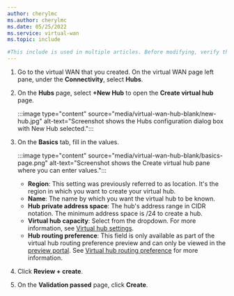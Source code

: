 ```yaml
---
author: cherylmc
ms.author: cherylmc
ms.date: 05/25/2022
ms.service: virtual-wan
ms.topic: include

#This include is used in multiple articles. Before modifying, verify that any changes apply to all articles that use this include.
---
```


1. Go to the virtual WAN that you created. On the virtual WAN page left pane, under the **Connectivity**, select **Hubs**.

1. On the **Hubs** page, select **+New Hub** to open the **Create virtual hub** page.

   :::image type="content" source="media/virtual-wan-hub-blank/new-hub.jpg" alt-text="Screenshot shows the Hubs configuration dialog box with New Hub selected.":::

1. On the **Basics** tab, fill in the values.

   :::image type="content" source="media/virtual-wan-hub-blank/basics-page.png" alt-text="Screenshot shows the Create virtual hub pane where you can enter values.":::

   * **Region**: This setting was previously referred to as location. It's the region in which you want to create your virtual hub.
   * **Name**: The name by which you want the virtual hub to be known.
   * **Hub private address space**: The hub's address range in CIDR notation. The minimum address space is /24 to create a hub.
   * **Virtual hub capacity**: Select from the dropdown. For more information, see [Virtual hub settings](../articles/virtual-wan/hub-settings.md).
   * **Hub routing preference**: This field is only available as part of the virtual hub routing preference preview and can only be viewed in the [preview portal](https://portal.azure.com/?feature.customRouterAsn=true&feature.virtualWanRoutingPreference=true#home). See [Virtual hub routing preference](../articles/virtual-wan/about-virtual-hub-routing-preference.md) for more information.

1. Click **Review + create**.

1. On the **Validation passed** page, click **Create**.